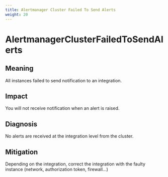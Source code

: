 ```yaml
---
title: Alertmanager Cluster Failed To Send Alerts
weight: 20
---
```


# AlertmanagerClusterFailedToSendAlerts

## Meaning

All instances failed to send notification to an integration. 

## Impact

You will not receive notification when an alert is raised.

## Diagnosis

No alerts are received at the integration level from the cluster. 

## Mitigation

Depending on the integration, correct the integration with the faulty instance (network, authorization token, firewall...)
